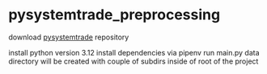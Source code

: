 # pysystemtrade_preprocessing

download [pysystemtrade](https://github.com/robcarver17/pysystemtrade) repository

install python version 3.12
install dependencies via pipenv
run main.py
data directory will be created with couple of subdirs inside of root of the project 
